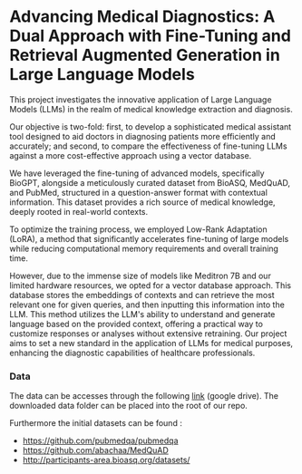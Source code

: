 # Advancing Medical Diagnostics: A Dual Approach with Fine-Tuning and Retrieval Augmented Generation in Large Language Models

This project investigates the innovative application of Large Language Models (LLMs) in the realm of medical knowledge extraction and diagnosis. 

Our objective is two-fold: first, to develop a sophisticated medical assistant tool designed to aid doctors in diagnosing patients more efficiently and accurately; and second, to compare the effectiveness of fine-tuning LLMs against a more cost-effective approach using a vector database. 

We have leveraged the fine-tuning of advanced models, specifically BioGPT, alongside a meticulously curated dataset from BioASQ, MedQuAD, and PubMed, structured in a question-answer format with contextual information. This dataset provides a rich source of medical knowledge, deeply rooted in real-world contexts. 

To optimize the training process, we employed Low-Rank Adaptation (LoRA), a method that significantly accelerates fine-tuning of large models while reducing computational memory requirements and overall training time. 

However, due to the immense size of models like Meditron 7B and our limited hardware resources, we opted for a vector database approach. This database stores the embeddings of contexts and can retrieve the most relevant one for given queries, and then inputting this information into the LLM. This method utilizes the LLM's ability to understand and generate language based on the provided context, offering a practical way to customize responses or analyses without extensive retraining. Our project aims to set a new standard in the application of LLMs for medical purposes, enhancing the diagnostic capabilities of healthcare professionals.


### Data

The data can be accesses through the following [link](https://drive.google.com/drive/folders/1C9xZqJB2pIShfn62ArqRMf_A0i0zqZZB?usp=sharing) (google drive). The downloaded data folder can be placed into the root of our repo. 

Furthermore the initial datasets can be found :

- https://github.com/pubmedqa/pubmedqa
- https://github.com/abachaa/MedQuAD
- http://participants-area.bioasq.org/datasets/
